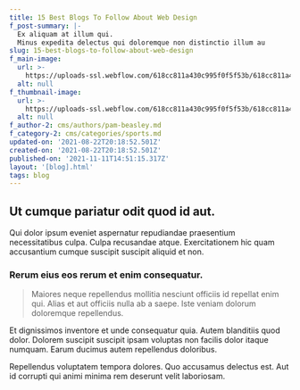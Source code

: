 ```yaml
---
title: 15 Best Blogs To Follow About Web Design
f_post-summary: |-
  Ex aliquam at illum qui.
  Minus expedita delectus qui doloremque non distinctio illum au
slug: 15-best-blogs-to-follow-about-web-design
f_main-image:
  url: >-
    https://uploads-ssl.webflow.com/618cc811a430c995f0f5f53b/618cc811a430c99d6ff5f5c1_1629663529905-image20.jpg
  alt: null
f_thumbnail-image:
  url: >-
    https://uploads-ssl.webflow.com/618cc811a430c995f0f5f53b/618cc811a430c94ecbf5f5c2_1629663529913-image1.jpg
  alt: null
f_author-2: cms/authors/pam-beasley.md
f_category-2: cms/categories/sports.md
updated-on: '2021-08-22T20:18:52.501Z'
created-on: '2021-08-22T20:18:52.501Z'
published-on: '2021-11-11T14:51:15.317Z'
layout: '[blog].html'
tags: blog
---
```


Ut cumque pariatur odit quod id aut.
------------------------------------

Qui dolor ipsum eveniet aspernatur repudiandae praesentium necessitatibus culpa. Culpa recusandae atque. Exercitationem hic quam accusantium cumque suscipit suscipit aliquid et non.

### Rerum eius eos rerum et enim consequatur.

> Maiores neque repellendus mollitia nesciunt officiis id repellat enim qui. Alias et aut officiis nulla ab a saepe. Iste veniam dolorum doloremque repellendus.

Et dignissimos inventore et unde consequatur quia. Autem blanditiis quod dolor. Dolorem suscipit suscipit ipsam voluptas non facilis dolor itaque numquam. Earum ducimus autem repellendus doloribus.

Repellendus voluptatem tempora dolores. Quo accusamus delectus est. Aut id corrupti qui animi minima rem deserunt velit laboriosam.
